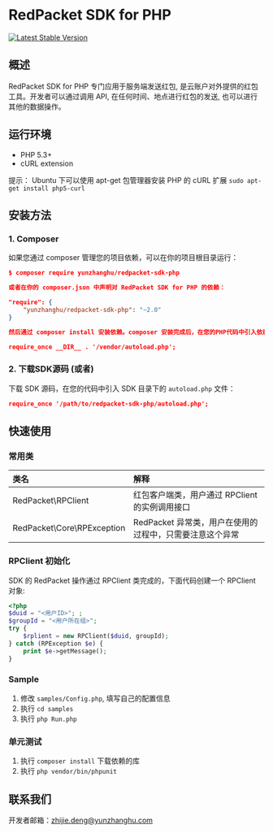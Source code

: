 # RedPacket SDK for PHP

[![Latest Stable Version](https://poser.pugx.org/yunzhanghu/redpacket-sdk-php/v/stable)](https://packagist.org/packages/yunzhanghu/redpacket-sdk-php)

## 概述

RedPacket SDK for PHP 专门应用于服务端发送红包, 是云账户对外提供的红包工具。开发者可以通过调用 API, 在任何时间、地点进行红包的发送, 也可以进行其他的数据操作。

## 运行环境

- PHP 5.3+
- cURL extension

提示： Ubuntu 下可以使用 apt-get 包管理器安装 PHP 的 cURL 扩展 `sudo apt-get install php5-curl`

## 安装方法

### 1. Composer 

如果您通过 composer 管理您的项目依赖，可以在你的项目根目录运行：

```json
$ composer require yunzhanghu/redpacket-sdk-php

或者在你的 composer.json 中声明对 RedPacket SDK for PHP 的依赖：

"require": {
    "yunzhanghu/redpacket-sdk-php": "~2.0"
}

然后通过 composer install 安装依赖。composer 安装完成后，在您的PHP代码中引入依赖即可：

require_once __DIR__ . '/vendor/autoload.php';
```

### 2. 下载SDK源码 (或者)

下载 SDK 源码，在您的代码中引入 SDK 目录下的 `autoload.php` 文件：

```json
require_once '/path/to/redpacket-sdk-php/autoload.php';
```

## 快速使用

### 常用类

| 类名 | 解释 |
|:------------------|:------------------------------------|
|RedPacket\RPClient| 红包客户端类，用户通过 RPClient 的实例调用接口 |
|RedPacket\Core\RPException | RedPacket 异常类，用户在使用的过程中，只需要注意这个异常|

### RPClient 初始化

SDK 的 RedPacket 操作通过 RPClient 类完成的，下面代码创建一个 RPClient 对象:

```php
<?php
$duid = "<用户ID>"; ;
$groupId = "<用户所在组>";
try {
    $rplient = new RPClient($duid, groupId);
} catch (RPException $e) {
    print $e->getMessage();
}

```

### Sample

1. 修改 `samples/Config.php`, 填写自己的配置信息
2. 执行 `cd samples`
2. 执行 `php Run.php`

### 单元测试

1. 执行 `composer install` 下载依赖的库
2. 执行 `php vendor/bin/phpunit`

## 联系我们

开发者邮箱：zhijie.deng@yunzhanghu.com

[releases-page]: https://github.com/PhilipTang/redpacket-sdk-php/releases

